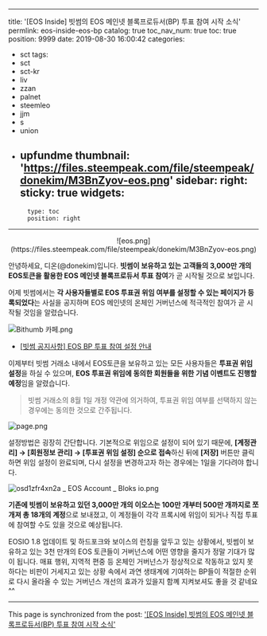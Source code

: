 
---
title: '[EOS Inside] 빗썸의 EOS 메인넷 블록프로듀서(BP) 투표 참여 시작 소식'
permlink: eos-inside-eos-bp
catalog: true
toc_nav_num: true
toc: true
position: 9999
date: 2019-08-30 16:00:42
categories:
- sct
tags:
- sct
- sct-kr
- liv
- zzan
- palnet
- steemleo
- jjm
- s
- union
- upfundme
thumbnail: 'https://files.steempeak.com/file/steempeak/donekim/M3BnZyov-eos.png'
sidebar:
    right:
        sticky: true
widgets:
    -
        type: toc
        position: right
---


<center>![eos.png](https://files.steempeak.com/file/steempeak/donekim/M3BnZyov-eos.png)</center>

안녕하세요, 디온(@donekim)입니다. **빗썸이 보유하고 있는 고객들의 3,000만 개의 EOS토큰을 활용한 EOS 메인넷 블록프로듀서 투표 참여**가 곧 시작될 것으로 보입니다.  

어제 빗썸에서는 **각 사용자들별로 EOS 투표권 위임 여부를 설정할 수 있는 페이지가 등록되었다**는 사실을 공지하며 EOS 메인넷의 온체인 거버넌스에 적극적인 참여가 곧 시작될 것임을 알렸습니다. 

![Bithumb 카페.png](https://files.steempeak.com/file/steempeak/donekim/EDYSqEWl-Bithumb20ECB9B4ED8E98.png)

- [[빗썸 공지사항] EOS BP 투표 참여 설정 안내](https://cafe.bithumb.com/view/board-contents/1640228)

이제부터 빗썸 거래소 내에서 EOS토큰을 보유하고 있는 모든 사용자들은 **투표권 위임 설정**을 하실 수 있으며, **EOS 투표권 위임에 동의한 회원들을 위한 기념 이벤트도 진행할 예정**임을 알렸습니다. 

> 빗썸 거래소의 8월 1일 개정 약관에 의거하여, 투표권 위임 여부를 선택하지 않는 경우에는 동의한 것으로 간주됩니다.

![page.png](https://files.steempeak.com/file/steempeak/donekim/hsIc0Di4-page.png)

설정방법은 굉장히 간단합니다. 기본적으로 위임으로 설정이 되어 있기 때문에, **[계정관리] → [회원정보 관리] → [투표권 위임 설정] 순으로 접속**하신 뒤에 **[저장]** 버튼만 클릭하면 위임 설정이 완료되며, 다시 설정을 변경하고자 하는 경우에는 1일을 기다려야 합니다. 

![osd1zfr4xn2a _ EOS Account _ Bloks io.png](https://files.steempeak.com/file/steempeak/donekim/G4xSfyrO-osd1zfr4xn2a20_20EOS20Account20_20Bloks20io.png)

**기존에 빗썸이 보유하고 있던 3,000만 개의 이오스는 100만 개부터 500만 개까지로 쪼개져 총 18개의 계정**으로 보내졌고, 이 계정들이 각각 프록시에 위임이 되거나 직접 투표에 참여할 수도 있을 것으로 예상됩니다. 

EOSIO 1.8 업데이트 및 하드포크와 보이스의 런칭을 앞두고 있는 상황에서, 빗썸이 보유하고 있는 3천 만개의 EOS 토큰들이 거버넌스에 어떤 영향을 줄지가 정말 기대가 많이 됩니다. 매표 행위, 지역적 편중 등 온체인 거버넌스가 정상적으로 작동하고 있지 못하다는 비판이 거세지고 있는 상황 속에서 과연 생태계에 기여하는 BP들이 적절한 순위로 다시 올라올 수 있는 거버넌스 개선의 효과가 있을지 함꼐 지켜보셔도 좋을 것 같네요^^ 

- - -

This page is synchronized from the post: ['[EOS Inside] 빗썸의 EOS 메인넷 블록프로듀서(BP) 투표 참여 시작 소식'](https://steemit.com/@donekim/eos-inside-eos-bp)
